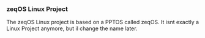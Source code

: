 ### zeqOS Linux Project

The zeqOS Linux project is based on a PPTOS called zeqOS. 
It isnt exactly a Linux Project anymore, but il change the name later.
